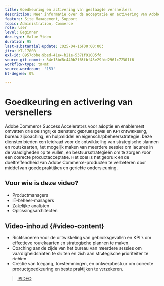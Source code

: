 ```yaml
---
title: Goedkeuring en activering van geslaagde versnellers
description: Meer informatie over de acceptatie en activering van Adobe Commerce Success Accelerator voor strategische ontwikkeling, capaciteitsuitbreiding en governance.
feature: Site Management, Support
topic: Administration, Commerce
role: User
level: Beginner
doc-type: Value Video
duration: 95
last-substantial-update: 2025-04-16T00:00:00Z
jira: KT-17808
exl-id: 8957dbbe-9bed-41e4-b21e-5371f91085fd
source-git-commit: 34e15bd8c440b2f63fbf43e29fdd2961c72301f6
workflow-type: tm+mt
source-wordcount: '153'
ht-degree: 0%

---
```


# Goedkeuring en activering van versnellers

Adobe Commerce Success Accelerators voor adoptie en enablement omvatten drie belangrijke diensten: gebruiksgeval en KPI ontwikkeling, bureau zijcoaching, en hulpmiddel en eigenschapbeheersstrategie. Deze diensten bieden een leidraad voor de ontwikkeling van strategische plannen en routekaarten, het mogelijk maken van meerdere sessies om lacunes in de vaardigheden op te vullen, en bestuursstrategieën om te zorgen voor een correcte productacceptatie. Het doel is het gebruik en de doeltreffendheid van Adobe Commerce-producten te verbeteren door middel van goede praktijken en gerichte ondersteuning.

## Voor wie is deze video?

* Productmanagers
* IT-beheer-managers
* Zakelijke analisten
* Oplossingsarchitecten

## Video-inhoud {#video-content}

* Richtsnoeren voor de ontwikkeling van gebruiksgevallen en KPI&#39;s om effectieve routekaarten en strategische plannen te maken.
* Coaching aan de zijde van het bureau van meerdere sessies om vaardigheidshiaten te sluiten en zich aan strategische prioriteiten te richten.
* Creatie van toegang, toestemmingen, en ontwerpbestuur om correcte productgoedkeuring en beste praktijken te verzekeren.

>[!VIDEO](https://video.tv.adobe.com/v/3463084/?learn=on&enablevpops&captions=dut)
